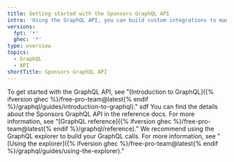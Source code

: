 ```yaml
---
title: Getting started with the Sponsors GraphQL API
intro: 'Using the GraphQL API, you can build custom integrations to manage or review your sponsorships.'
versions:
  fpt: '*'
  ghec: '*'
type: overview
topics:
  - GraphQL
  - API
shortTitle: Sponsors GraphQL API
---
```


To get started with the GraphQL API, see "[Introduction to GraphQL]({% ifversion ghec %}/free-pro-team@latest{% endif %}/graphql/guides/introduction-to-graphql)."
sdf
You can find the details about the Sponsors GraphQL API in the reference docs. For more information, see "[GraphQL reference]({% ifversion ghec %}/free-pro-team@latest{% endif %}/graphql/reference)." We recommend using the GraphQL explorer to build your GraphQL calls. For more information, see "[Using the explorer]({% ifversion ghec %}/free-pro-team@latest{% endif %}/graphql/guides/using-the-explorer)."

